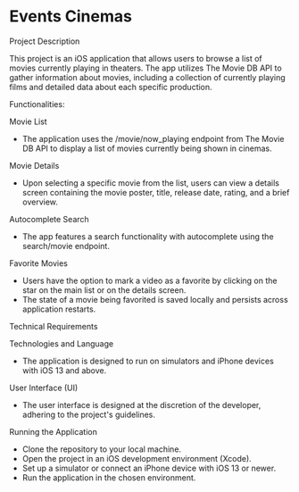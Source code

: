 #  Events Cinemas

Project Description

This project is an iOS application that allows users to browse a list of movies currently playing in theaters. The app utilizes The Movie DB API to gather information about movies, including a collection of currently playing films and detailed data about each specific production.


Functionalities:

Movie List
* The application uses the /movie/now_playing endpoint from The Movie DB API to display a list of movies currently being shown in cinemas.

Movie Details
* Upon selecting a specific movie from the list, users can view a details screen containing the movie poster, title, release date, rating, and a brief overview.

Autocomplete Search
* The app features a search functionality with autocomplete using the search/movie endpoint.

Favorite Movies
* Users have the option to mark a video as a favorite by clicking on the star on the main list or on the details screen.
* The state of a movie being favorited is saved locally and persists across application restarts.


Technical Requirements

Technologies and Language
* The application is designed to run on simulators and iPhone devices with iOS 13 and above.

User Interface (UI)
* The user interface is designed at the discretion of the developer, adhering to the project's guidelines.

Running the Application
* Clone the repository to your local machine.
* Open the project in an iOS development environment (Xcode).
* Set up a simulator or connect an iPhone device with iOS 13 or newer.
* Run the application in the chosen environment.
